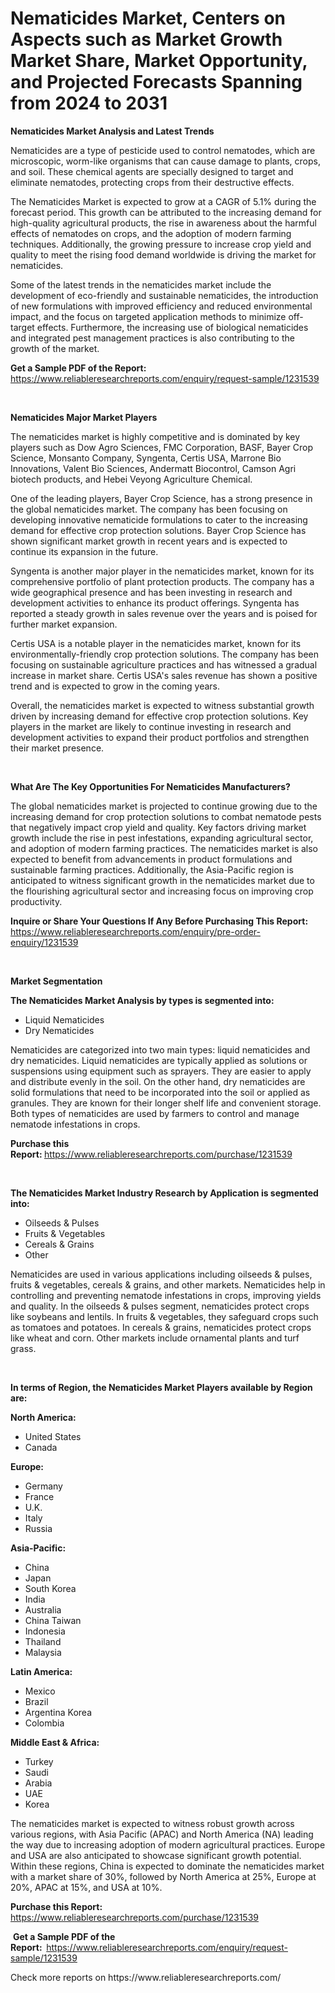 <p><h1>Nematicides Market, Centers on Aspects such as Market Growth Market Share, Market Opportunity, and Projected Forecasts Spanning from 2024 to 2031</h1></p><p><strong>Nematicides Market Analysis and Latest Trends</strong></p>
<p><p>Nematicides are a type of pesticide used to control nematodes, which are microscopic, worm-like organisms that can cause damage to plants, crops, and soil. These chemical agents are specially designed to target and eliminate nematodes, protecting crops from their destructive effects.</p><p>The Nematicides Market is expected to grow at a CAGR of 5.1% during the forecast period. This growth can be attributed to the increasing demand for high-quality agricultural products, the rise in awareness about the harmful effects of nematodes on crops, and the adoption of modern farming techniques. Additionally, the growing pressure to increase crop yield and quality to meet the rising food demand worldwide is driving the market for nematicides.</p><p>Some of the latest trends in the nematicides market include the development of eco-friendly and sustainable nematicides, the introduction of new formulations with improved efficiency and reduced environmental impact, and the focus on targeted application methods to minimize off-target effects. Furthermore, the increasing use of biological nematicides and integrated pest management practices is also contributing to the growth of the market.</p></p>
<p><strong>Get a Sample PDF of the Report:&nbsp;</strong> <a href="https://www.reliableresearchreports.com/enquiry/request-sample/1231539">https://www.reliableresearchreports.com/enquiry/request-sample/1231539</a></p>
<p>&nbsp;</p>
<p><strong>Nematicides Major Market Players</strong></p>
<p><p>The nematicides market is highly competitive and is dominated by key players such as Dow Agro Sciences, FMC Corporation, BASF, Bayer Crop Science, Monsanto Company, Syngenta, Certis USA, Marrone Bio Innovations, Valent Bio Sciences, Andermatt Biocontrol, Camson Agri biotech products, and Hebei Veyong Agriculture Chemical.</p><p>One of the leading players, Bayer Crop Science, has a strong presence in the global nematicides market. The company has been focusing on developing innovative nematicide formulations to cater to the increasing demand for effective crop protection solutions. Bayer Crop Science has shown significant market growth in recent years and is expected to continue its expansion in the future.</p><p>Syngenta is another major player in the nematicides market, known for its comprehensive portfolio of plant protection products. The company has a wide geographical presence and has been investing in research and development activities to enhance its product offerings. Syngenta has reported a steady growth in sales revenue over the years and is poised for further market expansion.</p><p>Certis USA is a notable player in the nematicides market, known for its environmentally-friendly crop protection solutions. The company has been focusing on sustainable agriculture practices and has witnessed a gradual increase in market share. Certis USA's sales revenue has shown a positive trend and is expected to grow in the coming years.</p><p>Overall, the nematicides market is expected to witness substantial growth driven by increasing demand for effective crop protection solutions. Key players in the market are likely to continue investing in research and development activities to expand their product portfolios and strengthen their market presence.</p></p>
<p>&nbsp;</p>
<p><strong>What Are The Key Opportunities For Nematicides Manufacturers?</strong></p>
<p><p>The global nematicides market is projected to continue growing due to the increasing demand for crop protection solutions to combat nematode pests that negatively impact crop yield and quality. Key factors driving market growth include the rise in pest infestations, expanding agricultural sector, and adoption of modern farming practices. The nematicides market is also expected to benefit from advancements in product formulations and sustainable farming practices. Additionally, the Asia-Pacific region is anticipated to witness significant growth in the nematicides market due to the flourishing agricultural sector and increasing focus on improving crop productivity.</p></p>
<p><strong>Inquire or Share Your Questions If Any Before Purchasing This Report:</strong> <a href="https://www.reliableresearchreports.com/enquiry/pre-order-enquiry/1231539">https://www.reliableresearchreports.com/enquiry/pre-order-enquiry/1231539</a></p>
<p>&nbsp;</p>
<p><strong>Market Segmentation</strong></p>
<p><strong>The Nematicides Market Analysis by types is segmented into:</strong></p>
<p><ul><li>Liquid Nematicides</li><li>Dry Nematicides</li></ul></p>
<p><p>Nematicides are categorized into two main types: liquid nematicides and dry nematicides. Liquid nematicides are typically applied as solutions or suspensions using equipment such as sprayers. They are easier to apply and distribute evenly in the soil. On the other hand, dry nematicides are solid formulations that need to be incorporated into the soil or applied as granules. They are known for their longer shelf life and convenient storage. Both types of nematicides are used by farmers to control and manage nematode infestations in crops.</p></p>
<p><strong>Purchase this Report:&nbsp;</strong><a href="https://www.reliableresearchreports.com/purchase/1231539">https://www.reliableresearchreports.com/purchase/1231539</a></p>
<p>&nbsp;</p>
<p><strong>The Nematicides Market Industry Research by Application is segmented into:</strong></p>
<p><ul><li>Oilseeds & Pulses</li><li>Fruits & Vegetables</li><li>Cereals & Grains</li><li>Other</li></ul></p>
<p><p>Nematicides are used in various applications including oilseeds & pulses, fruits & vegetables, cereals & grains, and other markets. Nematicides help in controlling and preventing nematode infestations in crops, improving yields and quality. In the oilseeds & pulses segment, nematicides protect crops like soybeans and lentils. In fruits & vegetables, they safeguard crops such as tomatoes and potatoes. In cereals & grains, nematicides protect crops like wheat and corn. Other markets include ornamental plants and turf grass.</p></p>
<p>&nbsp;</p>
<p><strong>In terms of Region, the Nematicides Market Players available by Region are:</strong></p>
<p>
    <p> <strong> North America: </strong>
        <ul>
            <li>United States</li>
            <li>Canada</li>
        </ul>
        </p> 
    <p> <strong> Europe: </strong>
        <ul>
            <li>Germany</li>
            <li>France</li>
            <li>U.K.</li>
            <li>Italy</li>
            <li>Russia</li>
        </ul>
        </p> 
    <p> <strong> Asia-Pacific: </strong>
        <ul>
            <li>China</li>
            <li>Japan</li>
            <li>South Korea</li>
            <li>India</li>
            <li>Australia</li>
            <li>China Taiwan</li>
            <li>Indonesia</li>
            <li>Thailand</li>
            <li>Malaysia</li>
        </ul>
        </p> 
    <p> <strong> Latin America: </strong>
        <ul>
            <li>Mexico</li>
            <li>Brazil</li>
            <li>Argentina Korea</li>
            <li>Colombia</li>
        </ul>
        </p> 
    <p> <strong> Middle East & Africa: </strong>
        <ul>
            <li>Turkey</li>
            <li>Saudi</li>
            <li>Arabia</li>
            <li>UAE</li>
            <li>Korea</li>
        </ul>
    </p>
    </p>
<p><p>The nematicides market is expected to witness robust growth across various regions, with Asia Pacific (APAC) and North America (NA) leading the way due to increasing adoption of modern agricultural practices. Europe and USA are also anticipated to showcase significant growth potential. Within these regions, China is expected to dominate the nematicides market with a market share of 30%, followed by North America at 25%, Europe at 20%, APAC at 15%, and USA at 10%.</p></p>
<p><strong>Purchase this Report: </strong><a href="https://www.reliableresearchreports.com/purchase/1231539">https://www.reliableresearchreports.com/purchase/1231539</a></p>
<p>&nbsp;<strong>Get a Sample PDF of the Report:&nbsp;&nbsp;</strong><a href="https://www.reliableresearchreports.com/enquiry/request-sample/1231539">https://www.reliableresearchreports.com/enquiry/request-sample/1231539</a></p>
<p><strong></strong></p>
<p>Check more reports on https://www.reliableresearchreports.com/</p>